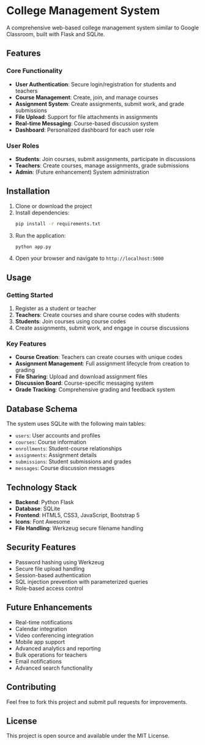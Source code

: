 # College Management System

A comprehensive web-based college management system similar to Google Classroom, built with Flask and SQLite.

## Features

### Core Functionality
- **User Authentication**: Secure login/registration for students and teachers
- **Course Management**: Create, join, and manage courses
- **Assignment System**: Create assignments, submit work, and grade submissions
- **File Upload**: Support for file attachments in assignments
- **Real-time Messaging**: Course-based discussion system
- **Dashboard**: Personalized dashboard for each user role

### User Roles
- **Students**: Join courses, submit assignments, participate in discussions
- **Teachers**: Create courses, manage assignments, grade submissions
- **Admin**: (Future enhancement) System administration

## Installation

1. Clone or download the project
2. Install dependencies:
   ```bash
   pip install -r requirements.txt
   ```
3. Run the application:
   ```bash
   python app.py
   ```
4. Open your browser and navigate to `http://localhost:5000`

## Usage

### Getting Started
1. Register as a student or teacher
2. **Teachers**: Create courses and share course codes with students
3. **Students**: Join courses using course codes
4. Create assignments, submit work, and engage in course discussions

### Key Features
- **Course Creation**: Teachers can create courses with unique codes
- **Assignment Management**: Full assignment lifecycle from creation to grading
- **File Sharing**: Upload and download assignment files
- **Discussion Board**: Course-specific messaging system
- **Grade Tracking**: Comprehensive grading and feedback system

## Database Schema

The system uses SQLite with the following main tables:
- `users`: User accounts and profiles
- `courses`: Course information
- `enrollments`: Student-course relationships
- `assignments`: Assignment details
- `submissions`: Student submissions and grades
- `messages`: Course discussion messages

## Technology Stack

- **Backend**: Python Flask
- **Database**: SQLite
- **Frontend**: HTML5, CSS3, JavaScript, Bootstrap 5
- **Icons**: Font Awesome
- **File Handling**: Werkzeug secure filename handling

## Security Features

- Password hashing using Werkzeug
- Secure file upload handling
- Session-based authentication
- SQL injection prevention with parameterized queries
- Role-based access control

## Future Enhancements

- Real-time notifications
- Calendar integration
- Video conferencing integration
- Mobile app support
- Advanced analytics and reporting
- Bulk operations for teachers
- Email notifications
- Advanced search functionality

## Contributing

Feel free to fork this project and submit pull requests for improvements.

## License

This project is open source and available under the MIT License.